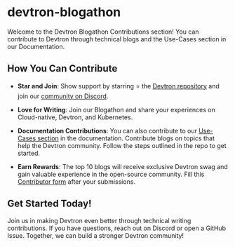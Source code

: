 # devtron-blogathon


Welcome to the Devtron Blogathon Contributions section! You can contribute to Devtron through technical blogs and the Use-Cases section in our Documentation.

## How You Can Contribute

- **Star and Join**: Show support by starring ⭐ the [Devtron repository](https://github.com/devtron-labs/devtron) and join our [community on Discord](https://rebrand.ly/Devtron-Discord).

- **Love for Writing**: Join our Blogathon and share your experiences on Cloud-native, Devtron, and Kubernetes. 

- **Documentation Contributions**: You can also contribute to our [Use-Cases section](https://docs.devtron.ai/resources/use-cases) in the documentation. Contribute blogs on topics that help the Devtron community. Follow the steps outlined in the repo to get started.

- **Earn Rewards**: The top 10 blogs will receive exclusive Devtron swag and gain valuable experience in the open-source community. Fill this [Contributor form](https://docs.google.com/forms/d/e/1FAIpQLSeNRM4CmYZRc29XVv48LUYGRYZJhfapXrZi2u4cx2toNE2UjQ/viewform) after your submissions.

## Get Started Today!

Join us in making Devtron even better through technical writing contributions. If you have questions, reach out on Discord or open a GitHub Issue. Together, we can build a stronger Devtron community!


